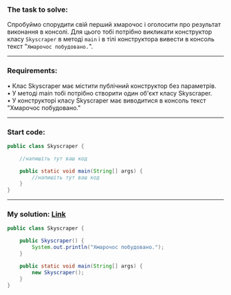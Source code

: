 ### **The task to solve:**  

Спробуймо спорудити свій перший хмарочос і оголосити про результат виконання в консолі. Для цього тобі потрібно викликати конструктор класу `Skyscraper` в методі `main` і в тілі конструктора вивести в консоль текст "`Хмарочос побудовано.`".

---

### **Requirements:**  

• Клас Skyscraper має містити публічний конструктор без параметрів.  
• У методі main тобі потрібно створити один об'єкт класу Skyscraper.  
• У конструкторі класу Skyscraper має виводитися в консоль текст "Хмарочос побудовано."

---

### **Start code:**  

```java
public class Skyscraper {

    //напишіть тут ваш код

    public static void main(String[] args) {
        //напишіть тут ваш код
    }
}
```

---

### **My solution: [Link](./src/Skyscraper.java)**  

```java
public class Skyscraper {

    public Skyscraper() {
        System.out.println("Хмарочос побудовано.");
    }

    public static void main(String[] args) {
        new Skyscraper();
    }
}
```
